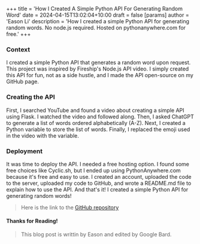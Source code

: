 +++
title = 'How I Created A Simple Python API For Generating Random Word'
date = 2024-04-15T13:02:04+10:00
draft = false
[params]
  author = 'Eason Li'
  description = 'How I created a simple Python API for generating random words. No node.js required. Hosted on pythonanywhere.com for free.'
+++

### Context

I created a simple Python API that generates a random word upon request. This project was inspired by Fireship's Node.js API video. I simply created this API for fun, not as a side hustle, and I made the API open-source on my GitHub page.

### Creating the API

First, I searched YouTube and found a video about creating a simple API using Flask. I watched the video and followed along. Then, I asked ChatGPT to generate a list of words ordered alphabetically (A-Z). Next, I created a Python variable to store the list of words. Finally, I replaced the emoji used in the video with the variable.

### Deployment

It was time to deploy the API. I needed a free hosting option. I found some free choices like Cyclic.sh, but I ended up using PythonAnywhere.com because it's free and easy to use. I created an account, uploaded the code to the server, uploaded my code to GitHub, and wrote a README.md file to explain how to use the API. And that's it! I created a simple Python API for generating random words!

> Here is the link to the [GitHub repository](https://github.com/eli32-vlc/api)

#### Thanks for Reading!

> This blog post is writtin by Eason and edited by Google Bard.
